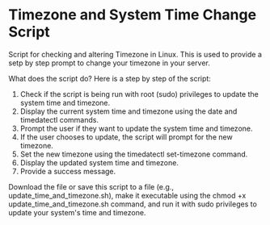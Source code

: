 # Timezone and System Time Change Script
Script for checking and altering Timezone in Linux. This is used to provide a setp by step prompt to change your timezone in your server.

What does the script do?
Here is a step by step of the script:

1. Check if the script is being run with root (sudo) privileges to update the system time and timezone.
2. Display the current system time and timezone using the date and timedatectl commands.
3. Prompt the user if they want to update the system time and timezone.
4. If the user chooses to update, the script will prompt for the new timezone.
5. Set the new timezone using the timedatectl set-timezone command.
6. Display the updated system time and timezone.
7. Provide a success message.

Download the file or save this script to a file (e.g., update_time_and_timezone.sh), make it executable using the chmod +x update_time_and_timezone.sh command, and run it with sudo privileges to update your system's time and timezone.
